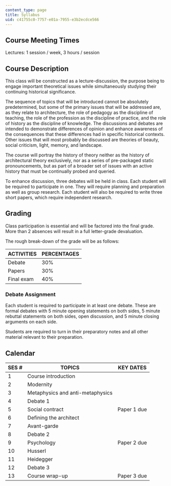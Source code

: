 ```yaml
---
content_type: page
title: Syllabus
uid: c41755c0-7757-e01a-7955-e3b2ecdce566
---
```


Course Meeting Times
--------------------

Lectures: 1 session / week, 3 hours / session

Course Description
------------------

This class will be constructed as a lecture-discussion, the purpose being to engage important theoretical issues while simultaneously studying their continuing historical significance.

The sequence of topics that will be introduced cannot be absolutely predetermined, but some of the primary issues that will be addressed are, as they relate to architecture, the role of pedagogy as the discipline of teaching, the role of the profession as the discipline of practice, and the role of history as the discipline of knowledge. The discussions and debates are intended to demonstrate differences of opinion and enhance awareness of the consequences that these differences had in specific historical contexts. Other issues that will most probably be discussed are theories of beauty, social criticism, light, memory, and landscape.

The course will portray the history of theory neither as the history of architectural theory exclusively, nor as a series of pre-packaged static pronouncements, but as part of a broader set of issues with an active history that must be continually probed and queried.

To enhance discussion, three debates will be held in class. Each student will be required to participate in one. They will require planning and preparation as well as group research. Each student will also be required to write three short papers, which require independent research.

Grading
-------

Class participation is essential and will be factored into the final grade. More than 2 absences will result in a full letter-grade devaluation.

The rough break-down of the grade will be as follows:

| ACTIVITIES | PERCENTAGES |
| --- | --- |
| Debate | 30% |
| Papers | 30% |
| Final exam | 40% 

### Debate Assignment

Each student is required to participate in at least one debate. These are formal debates with 5 minute opening statements on both sides, 5 minute rebuttal statements on both sides, open discussion, and 5 minute closing arguments on each side.

Students are required to turn in their preparatory notes and all other material relevant to their preparation.

Calendar
--------

| SES # | TOPICS | KEY DATES |
| --- | --- | --- |
| 1 | Course introduction | &nbsp; |
| 2 | Modernity | &nbsp; |
| 3 | Metaphysics and anti-metaphysics | &nbsp; |
| 4 | Debate 1 | &nbsp; |
| 5 | Social contract | Paper 1 due |
| 6 | Defining the architect | &nbsp; |
| 7 | Avant-garde | &nbsp; |
| 8 | Debate 2 | &nbsp; |
| 9 | Psychology | Paper 2 due |
| 10 | Husserl | &nbsp; |
| 11 | Heidegger | &nbsp; |
| 12 | Debate 3 | &nbsp; |
| 13 | Course wrap-up | Paper 3 due